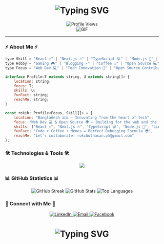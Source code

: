 <h1 align="center">
  <img src="https://readme-typing-svg.demolab.com?font=Fira+Code&weight=600&size=28&duration=4000&pause=1000&color=6CE4F7&center=true&vCenter=true&multiline=true&repeat=false&width=700&height=100&lines=Full+Stack+Developer+%F0%9F%9A%80;Coding+Educator+%F0%9F%91%A8%E2%80%8D%F0%9F%8F%AB+%7C+Tech+Enthusiast+%F0%9F%92%BB" alt="Typing SVG" />
</h1>

<div align="center">
  <img src="https://komarev.com/ghpvc/?username=rokib97&style=for-the-badge&color=0e75b6&label=Profile+Views" alt="Profile Views">
</div>

<div align="center">
  <img src="https://user-images.githubusercontent.com/73097560/115834477-dbab4500-a447-11eb-908a-139a6edaec5c.gif" alt="GIF" />
</div>

---

### ⚡ About Me ⚡

```javascript
type Skill = "React ⚛️" | "Next.js 🔥" | "TypeScript 💻" | "Node.js 💚" | "Linux 🐧";
type Hobby = "Gaming 🎮" | "Blogging ✍️" | "Coffee ☕" | "Open Source 💻";
type Focus = "Web Dev 💻" | "Tech Innovation 🚀" | "Open Source Contributor 🌍";

interface Profile<T extends string, U extends string[]> {
    location: string;
    focus: T;
    skills: U;
    funFact: string;
    reachMe: string;
}

const rokib: Profile<Focus, Skill[]> = {
    location: "Bangladesh 🇧🇩 – Innovating from the heart of tech",
    focus: "Web Dev 💻 & Open Source 🌍 – Building for the web and the world",
    skills: ["React ⚛️", "Next.js 🔥", "TypeScript 💻", "Node.js 💚", "Linux 🐧"],
    funFact: "Code + Coffee + Memes = Perfect Debugging Formula 😎",
    reachMe: "Let’s collaborate: rokibulhasan.ph@gmail.com"
};
```

### 🛠️ Technologies & Tools 🛠️

<div align="center">
  <img src="https://skillicons.dev/icons?i=js,ts,react,nextjs,nodejs,express,mongodb,firebase,git,tailwind,linux,vscode&perline=6" />
</div>

### 📊 GitHub Statistics 📊

<div align="center">
  <img src="https://streak-stats.demolab.com?user=rokib97&theme=tokyonight&hide_border=true" alt="GitHub Streak">
  <img src="https://github-readme-stats.vercel.app/api?username=rokib97&show_icons=true&theme=tokyonight&hide_border=true" alt="GitHub Stats">
  <img src="https://github-readme-stats.vercel.app/api/top-langs/?username=rokib97&layout=compact&theme=tokyonight&hide_border=true" alt="Top Languages">
</div>

### 🤝 Connect with Me 🤝

<div align="center">
  <a href="https://www.linkedin.com/in/rokibul97/">
    <img src="https://img.shields.io/badge/LinkedIn-0077B5?style=for-the-badge&logo=linkedin&logoColor=white&style=plastic" alt="LinkedIn">
  </a>
  <a href="mailto:rokibulhasan.ph@gmail.com">
    <img src="https://img.shields.io/badge/Gmail-D14836?style=for-the-badge&logo=gmail&logoColor=white&style=plastic" alt="Email">
  </a>
  <a href="https://fb.com/rokib97">
    <img src="https://img.shields.io/badge/Facebook-1877F2?style=for-the-badge&logo=facebook&logoColor=white&style=plastic" alt="Facebook">
  </a>
</div>

<h1 align="center">
  <img src="https://readme-typing-svg.demolab.com?font=Fira+Code&weight=600&size=28&duration=4000&pause=1000&color=6CE4F7&center=true&vCenter=true&multiline=true&repeat=false&width=700&height=100&lines=Thanks+for+Visiting+%F0%9F%91%8B" alt="Typing SVG" />
</h1>
